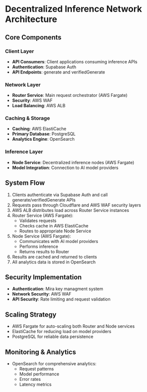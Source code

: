 # Decentralized Inference Network Architecture

## Core Components

### Client Layer
- **API Consumers**: Client applications consuming inference APIs
- **Authentication**: Supabase Auth
- **API Endpoints**: generate and verifiedGenerate

### Network Layer
- **Router Service**: Main request orchestrator (AWS Fargate)
- **Security**: AWS WAF
- **Load Balancing**: AWS ALB

### Caching & Storage
- **Caching**: AWS ElastiCache
- **Primary Database**: PostgreSQL
- **Analytics Engine**: OpenSearch

### Inference Layer
- **Node Service**: Decentralized inference nodes (AWS Fargate)
- **Model Integration**: Connection to AI model providers

## System Flow
1. Clients authenticate via Supabase Auth and call generate/verifiedGenerate APIs
2. Requests pass through Cloudflare and AWS WAF security layers
3. AWS ALB distributes load across Router Service instances
4. Router Service (AWS Fargate):
   - Validates requests
   - Checks cache in AWS ElastiCache
   - Routes to appropriate Node Service
5. Node Service (AWS Fargate):
   - Communicates with AI model providers
   - Performs inference
   - Returns results to Router
6. Results are cached and returned to clients
7. All analytics data is stored in OpenSearch

## Security Implementation
- **Authentication**: Mira key managment system
- **Network Security**: AWS WAF
- **API Security**: Rate limiting and request validation

## Scaling Strategy
- AWS Fargate for auto-scaling both Router and Node services
- ElastiCache for reducing load on model providers
- PostgreSQL for reliable data persistence

## Monitoring & Analytics
- OpenSearch for comprehensive analytics:
  - Request patterns
  - Model performance
  - Error rates
  - Latency metrics
